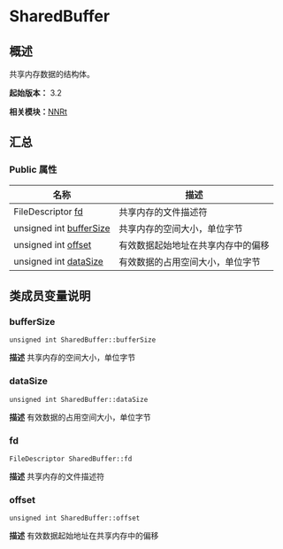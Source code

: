 # SharedBuffer


## 概述

共享内存数据的结构体。

**起始版本：** 3.2

**相关模块：**[NNRt](_n_n_rt_v10.md)


## 汇总


### Public 属性

| 名称 | 描述 | 
| -------- | -------- |
| FileDescriptor [fd](#fd) | 共享内存的文件描述符  | 
| unsigned int [bufferSize](#buffersize) | 共享内存的空间大小，单位字节  | 
| unsigned int [offset](#offset) | 有效数据起始地址在共享内存中的偏移  | 
| unsigned int [dataSize](#datasize) | 有效数据的占用空间大小，单位字节  | 


## 类成员变量说明


### bufferSize

```
unsigned int SharedBuffer::bufferSize
```
**描述**
共享内存的空间大小，单位字节


### dataSize

```
unsigned int SharedBuffer::dataSize
```
**描述**
有效数据的占用空间大小，单位字节


### fd

```
FileDescriptor SharedBuffer::fd
```
**描述**
共享内存的文件描述符


### offset

```
unsigned int SharedBuffer::offset
```
**描述**
有效数据起始地址在共享内存中的偏移
